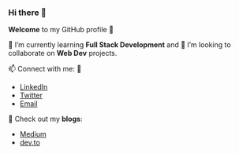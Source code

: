 ### Hi there 👋
**Welcome** to my GitHub profile :pray:

🌱 I’m currently learning **Full Stack Development** and 👯 I’m looking to collaborate on **Web Dev** projects.


📫 Connect with me: :handshake: 
* [LinkedIn](https://www.linkedin.com/in/debajit-mallick/)
* [Twitter](https://twitter.com/MallickDebajit)
* [Email](mallickdebajit3@gmail.com)

:memo:
 Check out my **blogs**:
* [Medium](https://medium.com/@mallickdebajit3)
* [dev.to](https://dev.to/debajit13)

<!--
**debajit13/debajit13** is a ✨ _special_ ✨ repository because its `README.md` (this file) appears on your GitHub profile.

Here are some ideas to get you started:


- 🌱 I’m currently learning ...
- 👯 I’m looking to collaborate on ...
- 🤔 I’m looking for help with ...
- 💬 Ask me about ...
- 📫 How to reach me: ...
- 😄 Pronouns: ...
- ⚡ Fun fact: ...
-->
